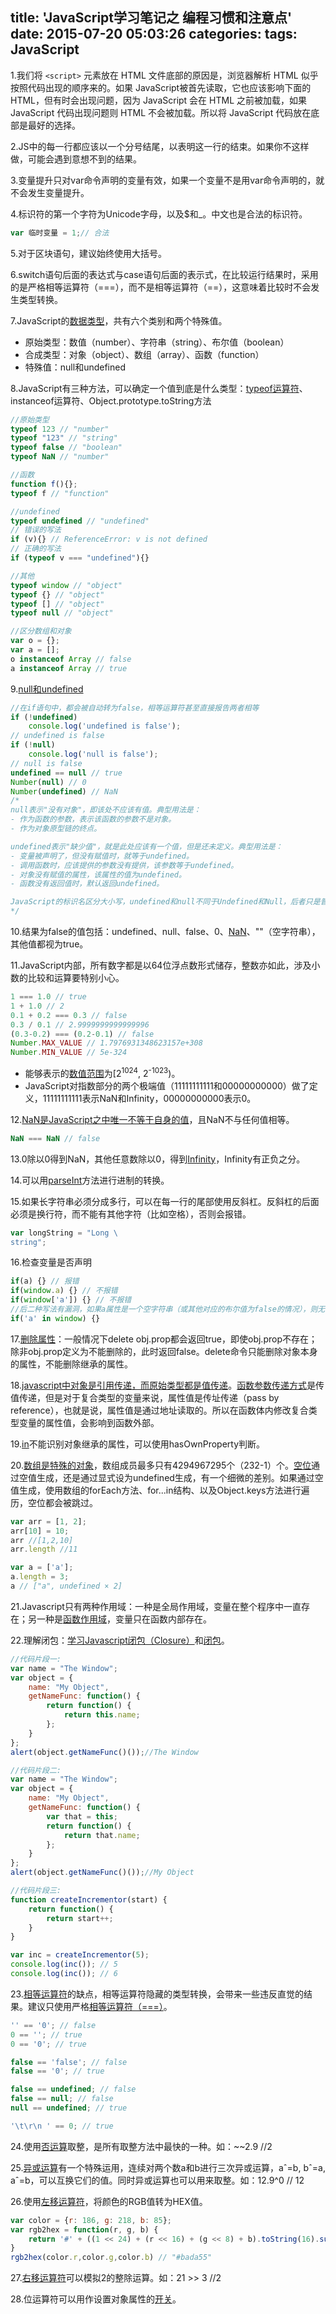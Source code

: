 title: 'JavaScript学习笔记之 编程习惯和注意点'
date: 2015-07-20 05:03:26
categories: 
tags: JavaScript
---

1.我们将 `<script>` 元素放在 HTML 文件底部的原因是，浏览器解析 HTML 似乎按照代码出现的顺序来的。如果 JavaScript被首先读取，它也应该影响下面的 HTML，但有时会出现问题，因为 JavaScript 会在 HTML 之前被加载，如果 JavaScript 代码出现问题则 HTML 不会被加载。所以将 JavaScript 代码放在底部是最好的选择。

2.JS中的每一行都应该以一个分号结尾，以表明这一行的结束。如果你不这样做，可能会遇到意想不到的结果。

3.变量提升只对var命令声明的变量有效，如果一个变量不是用var命令声明的，就不会发生变量提升。
<!--more-->
4.标识符的第一个字符为Unicode字母，以及$和_。中文也是合法的标识符。
```javascript
var 临时变量 = 1;// 合法
```

5.对于区块语句，建议始终使用大括号。

6.switch语句后面的表达式与case语句后面的表示式，在比较运行结果时，采用的是严格相等运算符（===），而不是相等运算符（==），这意味着比较时不会发生类型转换。

7.JavaScript的[数据类型](http://javascript.ruanyifeng.com/grammar/basic.html#toc9)，共有六个类别和两个特殊值。
- 原始类型：数值（number）、字符串（string）、布尔值（boolean）
- 合成类型：对象（object）、数组（array）、函数（function）
- 特殊值：null和undefined

8.JavaScript有三种方法，可以确定一个值到底是什么类型：[typeof运算符](http://javascript.ruanyifeng.com/grammar/basic.html#toc11)、instanceof运算符、Object.prototype.toString方法
```javascript
//原始类型
typeof 123 // "number"
typeof "123" // "string"
typeof false // "boolean"
typeof NaN // "number"

//函数
function f(){};
typeof f // "function"

//undefined
typeof undefined // "undefined"
// 错误的写法
if (v){} // ReferenceError: v is not defined
// 正确的写法
if (typeof v === "undefined"){}

//其他
typeof window // "object"
typeof {} // "object"
typeof [] // "object"
typeof null // "object"

//区分数组和对象
var o = {};
var a = [];
o instanceof Array // false
a instanceof Array // true
```

9.[null和undefined](http://javascript.ruanyifeng.com/grammar/basic.html#toc12)
```javascript
//在if语句中，都会被自动转为false，相等运算符甚至直接报告两者相等
if (!undefined) 
    console.log('undefined is false');
// undefined is false
if (!null) 
    console.log('null is false');
// null is false
undefined == null // true
Number(null) // 0
Number(undefined) // NaN
/*
null表示"没有对象"，即该处不应该有值。典型用法是：
- 作为函数的参数，表示该函数的参数不是对象。
- 作为对象原型链的终点。

undefined表示"缺少值"，就是此处应该有一个值，但是还未定义。典型用法是：
- 变量被声明了，但没有赋值时，就等于undefined。
- 调用函数时，应该提供的参数没有提供，该参数等于undefined。
- 对象没有赋值的属性，该属性的值为undefined。
- 函数没有返回值时，默认返回undefined。

JavaScript的标识名区分大小写，undefined和null不同于Undefined和Null，后者只是普通的变量名。
*/
```

10.结果为false的值包括：undefined、null、false、0、[NaN](http://javascript.ruanyifeng.com/grammar/number.html#toc7)、""（空字符串），其他值都视为true。

11.JavaScript内部，所有数字都是以64位浮点数形式储存，整数亦如此，涉及小数的比较和运算要特别小心。
```javascript
1 === 1.0 // true
1 + 1.0 // 2
0.1 + 0.2 === 0.3 // false
0.3 / 0.1 // 2.9999999999999996
(0.3-0.2) === (0.2-0.1) // false
Number.MAX_VALUE // 1.7976931348623157e+308
Number.MIN_VALUE // 5e-324
```
- 能够表示的[数值范围](http://javascript.ruanyifeng.com/grammar/number.html#toc3)为[2<sup>1024</sup>, 2<sup>-1023</sup>)。
- JavaScript对指数部分的两个极端值（11111111111和00000000000）做了定义，11111111111表示NaN和Infinity，00000000000表示0。

12.[NaN是JavaScript之中唯一不等于自身的值](http://javascript.ruanyifeng.com/grammar/number.html#toc7)，且NaN不与任何值相等。
```javascript
NaN === NaN // false
```

13.0除以0得到NaN，其他任意数除以0，得到[Infinity](http://javascript.ruanyifeng.com/grammar/number.html#toc8)，Infinity有正负之分。

14.可以用[parseInt](http://javascript.ruanyifeng.com/grammar/number.html#toc10)方法进行进制的转换。

15.如果长字符串必须分成多行，可以在每一行的尾部使用反斜杠。反斜杠的后面必须是换行符，而不能有其他字符（比如空格），否则会报错。
```javascript
var longString = "Long \
string";
```

16.检查变量是否声明
```javascript
if(a) {} // 报错
if(window.a) {} // 不报错
if(window['a']) {} // 不报错
//后二种写法有漏洞，如果a属性是一个空字符串（或其他对应的布尔值为false的情况），则无法起到检查变量是否声明的作用。正确的写法是使用in运算符。
if('a' in window) {}
```

17.[删除属性](http://javascript.ruanyifeng.com/grammar/object.html#toc6)：一般情况下delete obj.prop都会返回true，即使obj.prop不存在；除非obj.prop定义为不能删除的，此时返回false。delete命令只能删除对象本身的属性，不能删除继承的属性。

18.[javascript中对象是引用传递，而原始类型都是值传递](http://javascript.ruanyifeng.com/grammar/object.html#toc7)。[函数参数传递方式](http://javascript.ruanyifeng.com/grammar/function.html#toc18)是传值传递，但是对于复合类型的变量来说，属性值是传址传递（pass by reference），也就是说，属性值是通过地址读取的。所以在函数体内修改复合类型变量的属性值，会影响到函数外部。

19.[in](http://javascript.ruanyifeng.com/grammar/object.html#toc8)不能识别对象继承的属性，可以使用hasOwnProperty判断。

20.[数组是特殊的对象](http://javascript.ruanyifeng.com/grammar/array.html)，数组成员最多只有4294967295个（232-1）个。[空位](http://javascript.ruanyifeng.com/grammar/array.html#toc3)通过空值生成，还是通过显式设为undefined生成，有一个细微的差别。如果通过空值生成，使用数组的forEach方法、for...in结构、以及Object.keys方法进行遍历，空位都会被跳过。
```javascript
var arr = [1, 2];
arr[10] = 10;
arr //[1,2,10]
arr.length //11

var a = ['a'];
a.length = 3;
a // ["a", undefined × 2]
```

21.Javascript只有两种作用域：一种是全局作用域，变量在整个程序中一直存在；另一种是[函数作用域](http://javascript.ruanyifeng.com/grammar/function.html#toc10)，变量只在函数内部存在。

22.理解闭包：[学习Javascript闭包（Closure）](http://www.ruanyifeng.com/blog/2009/08/learning_javascript_closures.html)和[闭包](http://javascript.ruanyifeng.com/grammar/function.html#toc22)。
```javascript
//代码片段一:
var name = "The Window";
var object = {
    name: "My Object",
    getNameFunc: function() {
        return function() {
            return this.name;
        };
    }
};
alert(object.getNameFunc()());//The Window

//代码片段二:
var name = "The Window";
var object = {
    name: "My Object",
    getNameFunc: function() {
        var that = this;
        return function() {
            return that.name;
        };
    }
};
alert(object.getNameFunc()());//My Object

//代码片段三:
function createIncrementor(start) {
    return function() {
        return start++;
    }
}

var inc = createIncrementor(5);
console.log(inc()); // 5
console.log(inc()); // 6
```

23.[相等运算符](http://javascript.ruanyifeng.com/grammar/operator.html#toc8)的缺点，相等运算符隐藏的类型转换，会带来一些违反直觉的结果。建议只使用严格[相等运算符（===）](http://javascript.ruanyifeng.com/grammar/operator.html#toc7)。
```javascript
'' == '0'; // false
0 == ''; // true
0 == '0'; // true

false == 'false'; // false
false == '0'; // true

false == undefined; // false
false == null; // false
null == undefined; // true

'\t\r\n ' == 0; // true
```

24.使用[否运算](http://javascript.ruanyifeng.com/grammar/operator.html#toc17)取整，是所有取整方法中最快的一种。如：~~2.9 //2

25.[异或运算](http://javascript.ruanyifeng.com/grammar/operator.html#toc18)有一个特殊运用，连续对两个数a和b进行三次异或运算，aˆ=b, bˆ=a, aˆ=b，可以互换它们的值。同时异或运算也可以用来取整。如：12.9^0 // 12

26.使用[左移运算符](http://javascript.ruanyifeng.com/grammar/operator.html#toc19)，将颜色的RGB值转为HEX值。
```javascript
var color = {r: 186, g: 218, b: 85};
var rgb2hex = function(r, g, b) {
    return '#' + ((1 << 24) + (r << 16) + (g << 8) + b).toString(16).substr(1);
}
rgb2hex(color.r,color.g,color.b) // "#bada55"
```

27.[右移运算符](http://javascript.ruanyifeng.com/grammar/operator.html#toc20)可以模拟2的整除运算。如：21 >> 3 //2

28.位运算符可以用作设置对象属性的[开关](http://javascript.ruanyifeng.com/grammar/operator.html#toc22)。